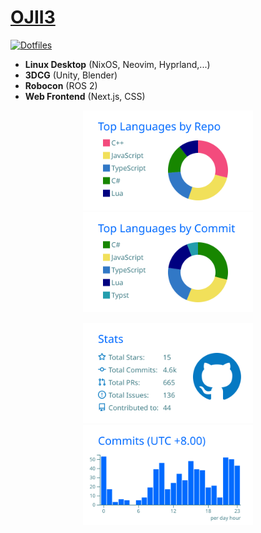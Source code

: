 # [OJII3](https://ojii3.dev)

[![Dotfiles](https://github-readme-stats.vercel.app/api/pin?username=ojii3&repo=dotfiles&theme=transparent)](https://github.com/ojii3/dotfiles)

- **Linux Desktop** (NixOS, Neovim, Hyprland,...)
- **3DCG** (Unity, Blender)
- **Robocon** (ROS 2)
- **Web Frontend** (Next.js, CSS)

<p align="center">
  <img height="160" src="/profile-summary-card-output/transparent/1-repos-per-language.svg">
  <img height="160" src="https://raw.githubusercontent.com/OJII3/OJII3/main/profile-summary-card-output/transparent/2-most-commit-language.svg">
</p>

<p align="center">
  <img height="160" src="https://raw.githubusercontent.com/OJII3/OJII3/main/profile-summary-card-output/transparent/3-stats.svg">
 <img height="160"
src="https://raw.githubusercontent.com/OJII3/OJII3/main/profile-summary-card-output/transparent/4-productive-time.svg" />
</p>


